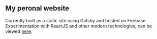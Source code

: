 ## My peronal website

Currently built as a static site using Gatsby and hosted on Firebase. Experimentation with ReactJS and other modern technologies, can be viewed [here](https://eliverbrugge.dev/).